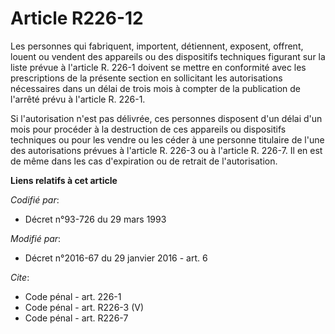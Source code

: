 # Article R226-12

Les personnes qui fabriquent, importent, détiennent, exposent, offrent, louent ou vendent des appareils ou des dispositifs
techniques figurant sur la liste prévue à l'article R. 226-1 doivent se mettre en conformité avec les prescriptions de la
présente section en sollicitant les autorisations nécessaires dans un délai de trois mois à compter de la publication de
l'arrêté prévu à l'article R. 226-1. 

Si l'autorisation n'est pas délivrée, ces personnes disposent d'un délai d'un mois pour procéder à la destruction de ces
appareils ou dispositifs techniques ou pour les vendre ou les céder à une personne titulaire de l'une des autorisations
prévues à l'article R. 226-3 ou à l'article R. 226-7. Il en est de même dans les cas d'expiration ou de retrait de
l'autorisation.

**Liens relatifs à cet article**

_Codifié par_:

  - Décret n°93-726 du 29 mars 1993

_Modifié par_:

  - Décret n°2016-67 du 29 janvier 2016 - art. 6

_Cite_:

  - Code pénal - art. 226-1
  - Code pénal - art. R226-3 (V)
  - Code pénal - art. R226-7
